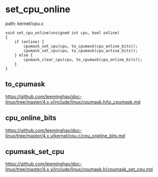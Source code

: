 set_cpu_online
========================================

path: kernel/cpu.c
```
void set_cpu_online(unsigned int cpu, bool online)
{
    if (online) {
        cpumask_set_cpu(cpu, to_cpumask(cpu_online_bits));
        cpumask_set_cpu(cpu, to_cpumask(cpu_active_bits));
    } else {
        cpumask_clear_cpu(cpu, to_cpumask(cpu_online_bits));
    }
}
```

to_cpumask
----------------------------------------

https://github.com/leeminghao/doc-linux/tree/master/4.x.y/include/linux/cpumask.h/to_cpumask.md

cpu_online_bits
----------------------------------------

https://github.com/leeminghao/doc-linux/tree/master/4.x.y/kernel/cpu.c/cpu_oneline_bits.md

cpumask_set_cpu
----------------------------------------

https://github.com/leeminghao/doc-linux/tree/master/4.x.y/include/linux/cpumask.h/cpumask_set_cpu.md